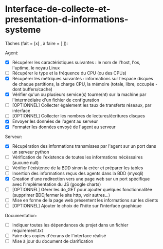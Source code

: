 # Interface-de-collecte-et-presentation-d-informations-systeme

Tâches (fait = [x] , à faire = [ ]):

Agent:
- [x] Récupérer les caractéristiques suivantes : le nom de l'host, l'os, l'uptime, le noyau Linux
- [ ] Récupérer le type et la fréquence du CPU (ou des CPUs)
- [x] Récupérer les métriques suivantes : informations sur l'espace disques de chaque partitions, la charge CPU, la mémoire (totale, libre, occupée -dont buffers/cache)
- [x] Vérifier qu'un ou plusieurs service(s) tourne(nt) sur la machine par l'intermédiaire d'un fichier de configuration
- [ ] [OPTIONNEL] Collecter également les taux de transferts réseaux, par interface
- [ ] [OPTIONNEL] Collecter les nombres de lectures/écritures disques
- [x] Envoyer les données de l'agent au serveur
- [x] Formater les données envoyé de l'agent au serveur

Serveur:
- [x] Récupération des informations transmisses par l'agent sur un port dans un serveur python
- [ ] Vérification de l'existence de toutes les informations nécèssaires (aucune null)
- [ ] Vérifier l'éxistence de la BDD sinon la créer et préparer les tables 
- [ ] Insertion des informations reçus des agents dans la BDD (mysqli)
- [x] Creation d'une redirection vers une page web sur un port spécifique avec l'implémentation du JS (google charts)  
- [ ] [OPTIONNEL] Gèrer les do_GET pour ajouter quelques fonctionnalitée (supprimer BDD,fermer le site http, voir autres...)
- [ ] Mise en forme de la page web présentent les informations sur les clients
- [ ] [OPTIONNEL] Ajouter le choix de l'hôte sur l'interface graphique

Documentation:
- [ ] Indiquer toutes les dépendances du projet dans un fichier requirement.txt
- [ ] Faire des copies d'écrans de l'interface réalisé
- [ ] Mise à jour du document de clarification
